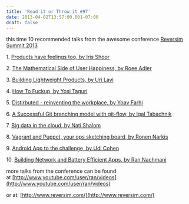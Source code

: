 ```yaml
---
title: 'Read it or Throw it #97'
date: 2013-04-02T13:57:00.001-07:00
draft: false
---
```


  

this time 10 recommended talks from the awesome conference [Reversim Summit 2013](http://summit2013.reversim.com/#/)

  

1. [Products have feelings too, by Iris Shoor](http://www.youtube.com/watch?v=EBCDGVzg2H4)

2. [The Mathematical Side of User Happiness, by Roee Adler](http://www.youtube.com/watch?v=QvMjIi3N1XA)

3. [Building Lightweight Products, by Uri Lavi](http://www.youtube.com/watch?v=5XfjKHrPxkE)

4. [How To Fuckup, by Yosi Taguri](http://www.youtube.com/watch?v=5qiG6EgB4A4)

5. [Distirbuted - reinventing the workplace, by Yoav Farhi](http://www.youtube.com/watch?v=rH7foZ2WiwY)

6. [A Successful Git branching model with git-flow, by Igal Tabachnik](http://www.youtube.com/watch?v=qKLz4CNRBb0#!)

7. [Big data in the cloud, by Nati Shalom](http://www.youtube.com/watch?v=JyyBuDN6Qn0)

8. [Vagrant and Puppet, your ops sketching board, by Ronen Narkis](http://www.youtube.com/watch?v=R8CD97SE6Eg)

9. [Android App to the challenge, by Udi Cohen](http://www.youtube.com/watch?v=f-C9BJtkfbU)

10. [Building Network and Battery Efficient Apps, by Ran Nachmani](http://www.youtube.com/watch?v=EHgtBq2zz4Q)

  

more talks from the conference can be found at [http://www.youtube.com/user/ran/videos](http://www.youtube.com/user/ran/videos)

or at: [http://www.reversim.com/](http://www.reversim.com/)